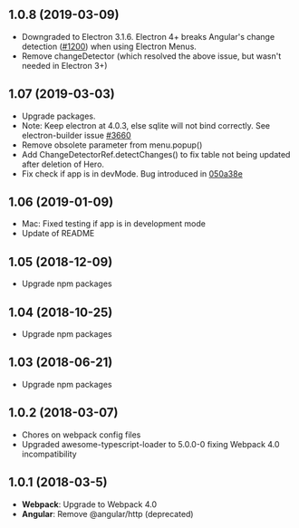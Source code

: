 ## 1.0.8 (2019-03-09)
- Downgraded to Electron 3.1.6. Electron 4+ breaks Angular's change detection ([#1200](https://github.com/angular/zone.js/issues/1200)) when using Electron Menus.
- Remove changeDetector (which resolved the above issue, but wasn't needed in Electron 3+)

## 1.07 (2019-03-03)
- Upgrade packages.
- Note: Keep electron at 4.0.3, else sqlite will not bind correctly. See electron-builder issue [#3660](https://github.com/electron-userland/electron-builder/issues/3660)
- Remove obsolete parameter from menu.popup()
- Add ChangeDetectorRef.detectChanges() to fix table not being updated after deletion of Hero.
- Fix check if app is in devMode. Bug introduced in [050a38e](https://github.com/pamtbaau/electron-angular-sqlite-bootstrap-webpack/commit/050a38eaf30c429cd45957336a497fed5570111d)

## 1.06 (2019-01-09)
- Mac: Fixed testing if app is in development mode
- Update of README

## 1.05 (2018-12-09)
- Upgrade npm packages

## 1.04 (2018-10-25)
- Upgrade npm packages

## 1.03 (2018-06-21)
- Upgrade npm packages

## 1.0.2 (2018-03-07)
- Chores on webpack config files
- Upgraded awesome-typescript-loader to 5.0.0-0 fixing Webpack 4.0 incompatibility

## 1.0.1 (2018-03-5)
- **Webpack**: Upgrade to Webpack 4.0
- **Angular**: Remove @angular/http (deprecated)

